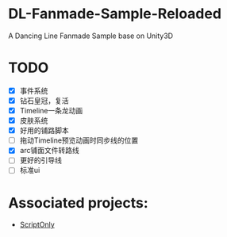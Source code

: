 # DL-Fanmade-Sample-Reloaded

A Dancing Line Fanmade Sample base on Unity3D

# TODO

- [x] 事件系统
- [x] 钻石皇冠，复活
- [x] Timeline一条龙动画
- [x] 皮肤系统
- [x] 好用的铺路脚本
- [ ] 拖动Timeline预览动画时同步线的位置
- [x] arc铺面文件转路线
- [ ] 更好的引导线
- [ ] 标准ui

# Associated projects: 
- [ScriptOnly](https://github.com/dogdie233/DancingLineFMSample-ScriptOnly)
